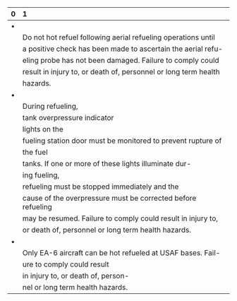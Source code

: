 | 0   | 1                                                               |
|:----|:----------------------------------------------------------------|
| •   |                                                                 |
|     | Do not hot refuel following aerial refueling operations until   |
|     | a positive check has been made to ascertain the aerial refu-    |
|     | eling probe has not been damaged. Failure to comply could       |
|     | result in injury to, or death of, personnel or long term health |
|     | hazards.                                                        |
| •   |                                                                 |
|     | During refueling,                                               |
|     | tank overpressure indicator                                     |
|     | lights on the                                                   |
|     | fueling station door must be monitored to prevent rupture of    |
|     | the fuel                                                        |
|     | tanks. If one or more of these lights illuminate dur-           |
|     | ing fueling,                                                    |
|     | refueling must be stopped immediately and the                   |
|     | cause of the overpressure must be corrected before refueling    |
|     | may be resumed. Failure to comply could result in injury to,    |
|     | or death of, personnel or long term health hazards.             |
| •   |                                                                 |
|     | Only EA-6 aircraft can be hot refueled at USAF bases. Fail-     |
|     | ure to comply could result                                      |
|     | in injury to, or death of, person-                              |
|     | nel or long term health hazards.                                |